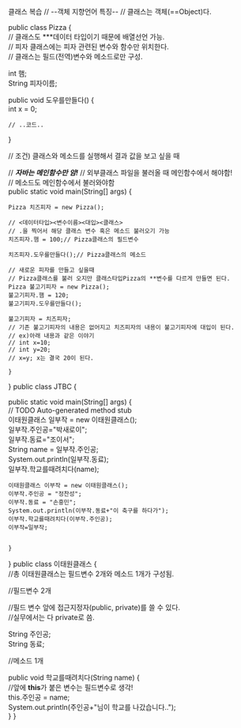 클래스 복습
 // --객체 지향언어 특징--
 // 클래스는 객체(==Object)다.

 public class Pizza {  
// 클래스도 ***데이터 타입이기 때문에 배열선언 가능.  
// 피자 클래스에는 피자 관련된 변수와 함수만 위치한다.  
// 클래스는 필드(전역)변수와 메소드로만 구성.  

int 햄;  
String 피자이름;  

public void 도우를만들다() {  
	int x = 0;  

	// ..코드..  
}  

// 조건) 클래스와 메소드를 실행해서 결과 값을 보고 싶을 때  

// ***자바는 메인함수만 암!***
// 외부클래스 파일을 불러올 때 메인함수에서 해야함!  
// 메소드도 메인함수에서 불러와야함  
public static void main(String[] args) {  

	Pizza 치즈피자 = new Pizza(); 

	// <데이터타입><변수이름><대입><클래스>  
	// .을 찍어서 해당 클래스 변수 혹은 메소드 불러오기 가능  
	치즈피자.햄 = 100;// Pizza클래스의 필드변수  

	치즈피자.도우를만들다();// Pizza클래스의 메소드  

	// 새로운 피자를 만들고 싶을때  
	// Pizza클래스를 불러 오지만 클래스타입Pizza의 **변수를 다르게 만들면 된다.  
	Pizza 불고기피자 = new Pizza();  
	불고기피자.햄 = 120;   
	불고기피자.도우를만들다();  

	불고기피자 = 치즈피자;
	// 기존 불고기피자의 내용은 없어지고 치즈피자의 내용이 불고기피자에 대입이 된다.
	// ex)아래 내용과 같은 이야기
	// int x=10;
	// int y=20;
	// x=y; x는 결국 20이 된다.

    }
}
public class JTBC {

public static void main(String[] args) {  
	// TODO Auto-generated method stub  
	이태원클래스 일부작 = new 이태원클래스();  
	일부작.주인공="박새로이";  
	일부작.동료="조이서";  
	String name = 일부작.주인공;  
	System.out.println(일부작.동료);  
	일부작.학교를때려치다(name);  
	
	이태원클래스 이부작 = new 이태원클래스();  
	이부작.주인공 = "정찬성";  
	이부작.동료 = "손흥민";  
	System.out.println(이부작.동료+"이 축구를 하다가");
	이부작.학교를때려치다(이부작.주인공);
	이부작=일부작;


    }

 }
public class 이태원클래스 {  
//총 이태원클래스는 필드변수 2개와 메소드 1개가 구성됨.  

//필드변수 2개  

//필드 변수 앞에 접근지정자(public, private)를 쓸 수 있다.  
//실무에서는 다 private로 씀.  

String 주인공;  
String 동료;  

//메소드 1개  

public void 학교를때려치다(String name) {  
	//앞에 **this**가 붙은 변수는 필드변수로 생각!  
	this.주인공 = name;  
	System.out.println(주인공+"님이 학교를 나갔습니다..");  
    }
 }
